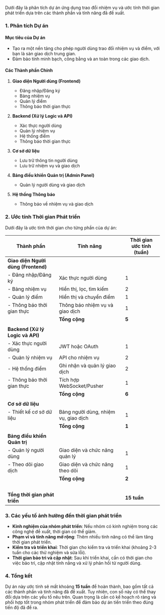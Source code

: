 Dưới đây là phân tích dự án ứng dụng trao đổi nhiệm vụ và ước tính thời gian phát triển dựa trên các thành phần và tính năng đã đề xuất.

### **1. Phân tích Dự án**

#### **Mục tiêu của Dự án**

- Tạo ra một nền tảng cho phép người dùng trao đổi nhiệm vụ và điểm, với bạn là sàn giao dịch trung gian.
- Đảm bảo tính minh bạch, công bằng và an toàn trong các giao dịch.

#### **Các Thành phần Chính**

1. **Giao diện Người dùng (Frontend)**
    
    - Đăng nhập/Đăng ký
    - Bảng nhiệm vụ
    - Quản lý điểm
    - Thông báo thời gian thực
2. **Backend (Xử lý Logic và API)**
    
    - Xác thực người dùng
    - Quản lý nhiệm vụ
    - Hệ thống điểm
    - Thông báo thời gian thực
3. **Cơ sở dữ liệu**
    
    - Lưu trữ thông tin người dùng
    - Lưu trữ nhiệm vụ và giao dịch
4. **Bảng điều khiển Quản trị (Admin Panel)**
    
    - Quản lý người dùng và giao dịch
5. **Hệ thống Thông báo**
    
    - Thông báo về nhiệm vụ và giao dịch

### **2. Ước tính Thời gian Phát triển**

Dưới đây là ước tính thời gian cho từng phần của dự án:

| Thành phần                          | Tính năng                            | Thời gian ước tính (tuần) |
| ----------------------------------- | ------------------------------------ | ------------------------- |
| **Giao diện Người dùng (Frontend)** |                                      |                           |
| - Đăng nhập/Đăng ký                 | Xác thực người dùng                  | 1                         |
| - Bảng nhiệm vụ                     | Hiển thị, lọc, tìm kiếm              | 2                         |
| - Quản lý điểm                      | Hiển thị và chuyển điểm              | 1                         |
| - Thông báo thời gian thực          | Thông báo nhiệm vụ và giao dịch      | 1                         |
|                                     | **Tổng cộng**                        | **5**                     |
|                                     |                                      |                           |
| **Backend (Xử lý Logic và API)**    |                                      |                           |
| - Xác thực người dùng               | JWT hoặc OAuth                       | 1                         |
| - Quản lý nhiệm vụ                  | API cho nhiệm vụ                     | 2                         |
| - Hệ thống điểm                     | Ghi nhận và quản lý giao dịch        | 2                         |
| - Thông báo thời gian thực          | Tích hợp WebSocket/Pusher            | 1                         |
|                                     | **Tổng cộng**                        | **6**                     |
|                                     |                                      |                           |
| **Cơ sở dữ liệu**                   |                                      |                           |
| - Thiết kế cơ sở dữ liệu            | Bảng người dùng, nhiệm vụ, giao dịch | 1                         |
|                                     | **Tổng cộng**                        | **1**                     |
|                                     |                                      |                           |
| **Bảng điều khiển Quản trị**        |                                      |                           |
| - Quản lý người dùng                | Giao diện và chức năng quản lý       | 1                         |
| - Theo dõi giao dịch                | Giao diện và chức năng theo dõi      | 1                         |
|                                     | **Tổng cộng**                        | **2**                     |
| <br>                                |                                      |                           |
| **Tổng thời gian phát triển**       |                                      | **15 tuần**               |

### **3. Các yếu tố ảnh hưởng đến thời gian phát triển**

- **Kinh nghiệm của nhóm phát triển**: Nếu nhóm có kinh nghiệm trong các công nghệ đề xuất, thời gian có thể giảm.
- **Phạm vi và tính năng mở rộng**: Thêm nhiều tính năng có thể làm tăng thời gian phát triển.
- **Kiểm tra và triển khai**: Thời gian cho kiểm tra và triển khai (khoảng 2-3 tuần cho các thử nghiệm và sửa lỗi).
- **Thời gian bảo trì và cập nhật**: Sau khi triển khai, cần có thời gian cho việc bảo trì, cập nhật tính năng và xử lý phản hồi từ người dùng.

### **4. Tổng kết**

Dự án này ước tính sẽ mất khoảng **15 tuần** để hoàn thành, bao gồm tất cả các thành phần và tính năng đã đề xuất. Tuy nhiên, con số này có thể thay đổi dựa trên các yếu tố nêu trên. Quan trọng là cần có kế hoạch rõ ràng và phối hợp tốt trong nhóm phát triển để đảm bảo dự án tiến triển theo đúng tiến độ đã đề ra.